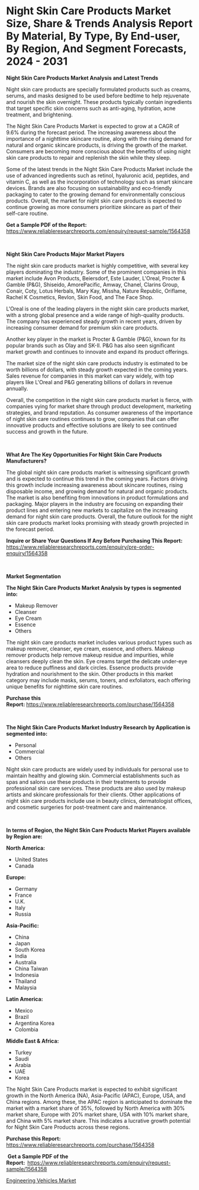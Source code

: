 <p><h1>Night Skin Care Products Market Size, Share & Trends Analysis Report By Material, By Type, By End-user, By Region, And Segment Forecasts, 2024 - 2031</h1></p><p><strong>Night Skin Care Products Market Analysis and Latest Trends</strong></p>
<p><p>Night skin care products are specially formulated products such as creams, serums, and masks designed to be used before bedtime to help rejuvenate and nourish the skin overnight. These products typically contain ingredients that target specific skin concerns such as anti-aging, hydration, acne treatment, and brightening.</p><p>The Night Skin Care Products Market is expected to grow at a CAGR of 9.6% during the forecast period. The increasing awareness about the importance of a nighttime skincare routine, along with the rising demand for natural and organic skincare products, is driving the growth of the market. Consumers are becoming more conscious about the benefits of using night skin care products to repair and replenish the skin while they sleep.</p><p>Some of the latest trends in the Night Skin Care Products Market include the use of advanced ingredients such as retinol, hyaluronic acid, peptides, and vitamin C, as well as the incorporation of technology such as smart skincare devices. Brands are also focusing on sustainability and eco-friendly packaging to cater to the growing demand for environmentally conscious products. Overall, the market for night skin care products is expected to continue growing as more consumers prioritize skincare as part of their self-care routine.</p></p>
<p><strong>Get a Sample PDF of the Report:&nbsp;</strong> <a href="https://www.reliableresearchreports.com/enquiry/request-sample/1564358">https://www.reliableresearchreports.com/enquiry/request-sample/1564358</a></p>
<p>&nbsp;</p>
<p><strong>Night Skin Care Products Major Market Players</strong></p>
<p><p>The night skin care products market is highly competitive, with several key players dominating the industry. Some of the prominent companies in this market include Avon Products, Beiersdorf, Este Lauder, L'Oreal, Procter & Gamble (P&G), Shiseido, AmorePacific, Amway, Chanel, Clarins Group, Conair, Coty, Lotus Herbals, Mary Kay, Missha, Nature Republic, Oriflame, Rachel K Cosmetics, Revlon, Skin Food, and The Face Shop.</p><p>L'Oreal is one of the leading players in the night skin care products market, with a strong global presence and a wide range of high-quality products. The company has experienced steady growth in recent years, driven by increasing consumer demand for premium skin care products.</p><p>Another key player in the market is Procter & Gamble (P&G), known for its popular brands such as Olay and SK-II. P&G has also seen significant market growth and continues to innovate and expand its product offerings.</p><p>The market size of the night skin care products industry is estimated to be worth billions of dollars, with steady growth expected in the coming years. Sales revenue for companies in this market can vary widely, with top players like L'Oreal and P&G generating billions of dollars in revenue annually.</p><p>Overall, the competition in the night skin care products market is fierce, with companies vying for market share through product development, marketing strategies, and brand reputation. As consumer awareness of the importance of night skin care routines continues to grow, companies that can offer innovative products and effective solutions are likely to see continued success and growth in the future.</p></p>
<p>&nbsp;</p>
<p><strong>What Are The Key Opportunities For Night Skin Care Products Manufacturers?</strong></p>
<p><p>The global night skin care products market is witnessing significant growth and is expected to continue this trend in the coming years. Factors driving this growth include increasing awareness about skincare routines, rising disposable income, and growing demand for natural and organic products. The market is also benefiting from innovations in product formulations and packaging. Major players in the industry are focusing on expanding their product lines and entering new markets to capitalize on the increasing demand for night skin care products. Overall, the future outlook for the night skin care products market looks promising with steady growth projected in the forecast period.</p></p>
<p><strong>Inquire or Share Your Questions If Any Before Purchasing This Report:</strong> <a href="https://www.reliableresearchreports.com/enquiry/pre-order-enquiry/1564358">https://www.reliableresearchreports.com/enquiry/pre-order-enquiry/1564358</a></p>
<p>&nbsp;</p>
<p><strong>Market Segmentation</strong></p>
<p><strong>The Night Skin Care Products Market Analysis by types is segmented into:</strong></p>
<p><ul><li>Makeup Remover</li><li>Cleanser</li><li>Eye Cream</li><li>Essence</li><li>Others</li></ul></p>
<p><p>The night skin care products market includes various product types such as makeup remover, cleanser, eye cream, essence, and others. Makeup remover products help remove makeup residue and impurities, while cleansers deeply clean the skin. Eye creams target the delicate under-eye area to reduce puffiness and dark circles. Essence products provide hydration and nourishment to the skin. Other products in this market category may include masks, serums, toners, and exfoliators, each offering unique benefits for nighttime skin care routines.</p></p>
<p><strong>Purchase this Report:&nbsp;</strong><a href="https://www.reliableresearchreports.com/purchase/1564358">https://www.reliableresearchreports.com/purchase/1564358</a></p>
<p>&nbsp;</p>
<p><strong>The Night Skin Care Products Market Industry Research by Application is segmented into:</strong></p>
<p><ul><li>Personal</li><li>Commercial</li><li>Others</li></ul></p>
<p><p>Night skin care products are widely used by individuals for personal use to maintain healthy and glowing skin. Commercial establishments such as spas and salons use these products in their treatments to provide professional skin care services. These products are also used by makeup artists and skincare professionals for their clients. Other applications of night skin care products include use in beauty clinics, dermatologist offices, and cosmetic surgeries for post-treatment care and maintenance.</p></p>
<p>&nbsp;</p>
<p><strong>In terms of Region, the Night Skin Care Products Market Players available by Region are:</strong></p>
<p>
    <p> <strong> North America: </strong>
        <ul>
            <li>United States</li>
            <li>Canada</li>
        </ul>
        </p> 
    <p> <strong> Europe: </strong>
        <ul>
            <li>Germany</li>
            <li>France</li>
            <li>U.K.</li>
            <li>Italy</li>
            <li>Russia</li>
        </ul>
        </p> 
    <p> <strong> Asia-Pacific: </strong>
        <ul>
            <li>China</li>
            <li>Japan</li>
            <li>South Korea</li>
            <li>India</li>
            <li>Australia</li>
            <li>China Taiwan</li>
            <li>Indonesia</li>
            <li>Thailand</li>
            <li>Malaysia</li>
        </ul>
        </p> 
    <p> <strong> Latin America: </strong>
        <ul>
            <li>Mexico</li>
            <li>Brazil</li>
            <li>Argentina Korea</li>
            <li>Colombia</li>
        </ul>
        </p> 
    <p> <strong> Middle East & Africa: </strong>
        <ul>
            <li>Turkey</li>
            <li>Saudi</li>
            <li>Arabia</li>
            <li>UAE</li>
            <li>Korea</li>
        </ul>
    </p>
    </p>
<p><p>The Night Skin Care Products market is expected to exhibit significant growth in the North America (NA), Asia-Pacific (APAC), Europe, USA, and China regions. Among these, the APAC region is anticipated to dominate the market with a market share of 35%, followed by North America with 30% market share, Europe with 20% market share, USA with 10% market share, and China with 5% market share. This indicates a lucrative growth potential for Night Skin Care Products across these regions.</p></p>
<p><strong>Purchase this Report: </strong><a href="https://www.reliableresearchreports.com/purchase/1564358">https://www.reliableresearchreports.com/purchase/1564358</a></p>
<p>&nbsp;<strong>Get a Sample PDF of the Report:&nbsp;&nbsp;</strong><a href="https://www.reliableresearchreports.com/enquiry/request-sample/1564358">https://www.reliableresearchreports.com/enquiry/request-sample/1564358</a></p>
<p><strong></strong></p>
<p><p><a href="https://adventurous-uranium-ef9.notion.site/Engineering-Vehicles-Market-Research-Report-The-Key-To-Successful-Business-Strategy-Forecasted-for--689f355a2dd1410cba7865bca84d092a">Engineering Vehicles Market</a></p></p>